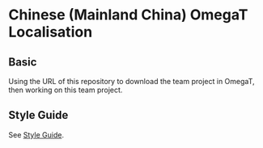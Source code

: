 # Chinese (Mainland China) OmegaT Localisation

## Basic ##

Using the URL of this repository to download the team project in OmegaT, then working on this team project.

## Style Guide

See [Style Guide](./style_guide.md).